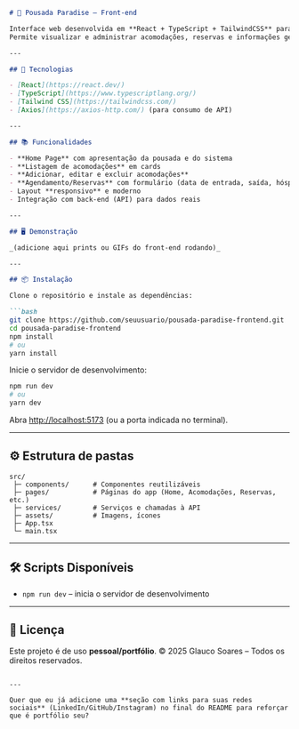 ````markdown
# 🏨 Pousada Paradise – Front-end

Interface web desenvolvida em **React + TypeScript + TailwindCSS** para gerenciamento de uma pousada.  
Permite visualizar e administrar acomodações, reservas e informações gerais, com um design moderno e responsivo.

---

## 🚀 Tecnologias

- [React](https://react.dev/)
- [TypeScript](https://www.typescriptlang.org/)
- [Tailwind CSS](https://tailwindcss.com/)
- [Axios](https://axios-http.com/) (para consumo de API)

---

## 📚 Funcionalidades

- **Home Page** com apresentação da pousada e do sistema
- **Listagem de acomodações** em cards
- **Adicionar, editar e excluir acomodações**
- **Agendamento/Reservas** com formulário (data de entrada, saída, hóspedes)
- Layout **responsivo** e moderno
- Integração com back-end (API) para dados reais

---

## 🖥️ Demonstração

_(adicione aqui prints ou GIFs do front-end rodando)_

---

## 📦 Instalação

Clone o repositório e instale as dependências:

```bash
git clone https://github.com/seuusuario/pousada-paradise-frontend.git
cd pousada-paradise-frontend
npm install
# ou
yarn install
````

Inicie o servidor de desenvolvimento:

```bash
npm run dev
# ou
yarn dev
```

Abra [http://localhost:5173](http://localhost:5173) (ou a porta indicada no terminal).

---

## ⚙️ Estrutura de pastas

```
src/
 ├─ components/      # Componentes reutilizáveis
 ├─ pages/           # Páginas do app (Home, Acomodações, Reservas, etc.)
 ├─ services/        # Serviços e chamadas à API
 ├─ assets/          # Imagens, ícones
 ├─ App.tsx
 └─ main.tsx
```

---

## 🛠️ Scripts Disponíveis

* `npm run dev` – inicia o servidor de desenvolvimento

---

## 📝 Licença

Este projeto é de uso **pessoal/portfólio**.
© 2025 Glauco Soares – Todos os direitos reservados.

```

---

Quer que eu já adicione uma **seção com links para suas redes sociais** (LinkedIn/GitHub/Instagram) no final do README para reforçar que é portfólio seu?
```
